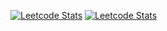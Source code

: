 [![Leetcode Stats](https://leetcard.jacoblin.cool/zylost)](https://leetcode.com/zylost)
[![Leetcode Stats](https://leetcard.jacoblin.cool/zylost?theme=dark&font=Aldrich&ext=heatmap)](https://leetcard.jacoblin.cool/zylost?theme=dark&font=Aldrich&ext=heatmap)
